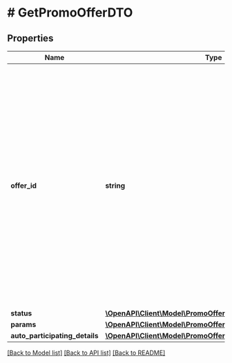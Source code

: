 # # GetPromoOfferDTO

## Properties

Name | Type | Description | Notes
------------ | ------------- | ------------- | -------------
**offer_id** | **string** | Ваш SKU — идентификатор товара в вашей системе.  Правила использования SKU:  * У каждого товара SKU должен быть свой.  * SKU товара нельзя менять — можно только удалить товар и добавить заново с новым SKU.  * Уже заданный SKU нельзя освободить и использовать заново для другого товара. Каждый товар должен получать новый идентификатор, до того никогда не использовавшийся в вашем каталоге.  [Что такое SKU и как его назначать](https://yandex.ru/support/marketplace/assortment/add/index.html#fields) |
**status** | [**\OpenAPI\Client\Model\PromoOfferParticipationStatusType**](PromoOfferParticipationStatusType.md) |  |
**params** | [**\OpenAPI\Client\Model\PromoOfferParamsDTO**](PromoOfferParamsDTO.md) |  |
**auto_participating_details** | [**\OpenAPI\Client\Model\PromoOfferAutoParticipatingDetailsDTO**](PromoOfferAutoParticipatingDetailsDTO.md) |  | [optional]

[[Back to Model list]](../../README.md#models) [[Back to API list]](../../README.md#endpoints) [[Back to README]](../../README.md)

